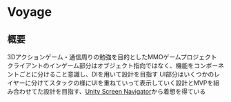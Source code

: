 # Voyage

## 概要

3Dアクションゲーム・通信周りの勉強を目的としたMMOゲームプロジェクト
クライアントのインゲーム部分はオブジェクト指向ではなく、機能をコンポーネントごとに分けること意識し、DIを用いて設計を目指す
UI部分はいくつかのレイヤーに分けてスタックの様にUIを重ねていって表示していく設計とMVPを組み合わせてた設計を目指す、[Unity Screen Navigator](https://github.com/Haruma-K/UnityScreenNavigator)から着想を得ている

